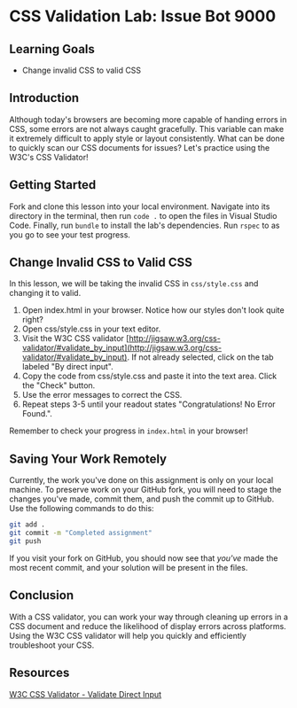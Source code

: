 # CSS Validation Lab: Issue Bot 9000

## Learning Goals

- Change invalid CSS to valid CSS

## Introduction

Although today's browsers are becoming more capable of handing errors in CSS,
some errors are not always caught gracefully. This variable can make it
extremely difficult to apply style or layout consistently. What can be done to
quickly scan our CSS documents for issues? Let's practice using the W3C's CSS
Validator!

## Getting Started

Fork and clone this lesson into your local environment. Navigate into its directory
in the terminal, then run `code .` to open the files in Visual Studio Code. Finally,
run `bundle` to install the lab's dependencies. Run `rspec` to as you go to see your
test progress.

## Change Invalid CSS to Valid CSS

In this lesson, we will be taking the invalid CSS in `css/style.css` and changing it to valid.

1. Open index.html in your browser. Notice how our styles don't look quite right? 
2. Open css/style.css in your text editor.
3. Visit the W3C CSS validator [http://jigsaw.w3.org/css-validator/#validate_by_input](http://jigsaw.w3.org/css-validator/#validate_by_input). If not already selected, click on the tab labeled "By direct input".
4. Copy the code from css/style.css and paste it into the text area. Click the "Check" button.
5. Use the error messages to correct the CSS. 
6. Repeat steps 3-5 until your readout states "Congratulations! No Error Found.".

Remember to check your progress in `index.html` in your browser!

## Saving Your Work Remotely

Currently, the work you've done on this assignment is only on your local
machine. To preserve work on your GitHub fork, you will need to stage the
changes you've made, commit them, and push the commit up to GitHub. Use
the following commands to do this:

```sh
git add .
git commit -m "Completed assignment"
git push
```

If you visit your fork on GitHub, you should now see that _you've_ made the most
recent commit, and your solution will be present in the files.

## Conclusion

With a CSS validator, you can work your way through cleaning up errors in a CSS
document and reduce the likelihood of display errors across platforms. Using the
W3C CSS validator will help you quickly and efficiently troubleshoot your CSS.

## Resources

[W3C CSS Validator - Validate Direct Input](http://jigsaw.w3.org/css-validator/#validate_by_input)

